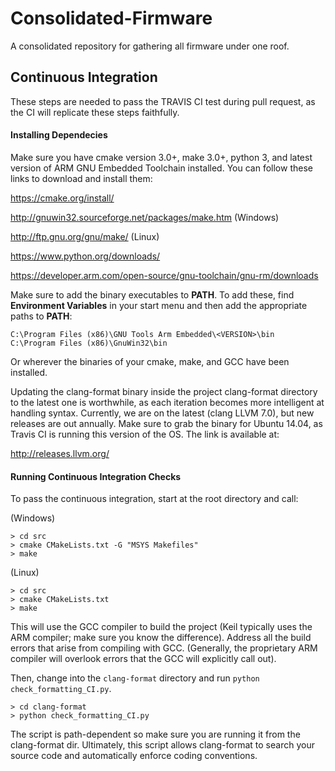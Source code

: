 # Consolidated-Firmware
A consolidated repository for gathering all firmware under one roof. 

## Continuous Integration

These steps are needed to pass the TRAVIS CI test during pull request, as the CI will replicate these steps faithfully.

#### Installing Dependecies
Make sure you have cmake version 3.0+, make 3.0+, python 3, and latest version of ARM GNU Embedded Toolchain installed. You can follow these links to download and install them:

https://cmake.org/install/ 

http://gnuwin32.sourceforge.net/packages/make.htm (Windows)

http://ftp.gnu.org/gnu/make/ (Linux)

https://www.python.org/downloads/

https://developer.arm.com/open-source/gnu-toolchain/gnu-rm/downloads

Make sure to add the binary executables to **PATH**. To add these, find **Environment Variables** in your start menu and then add the appropriate paths to **PATH**:

```
C:\Program Files (x86)\GNU Tools Arm Embedded\<VERSION>\bin
C:\Program Files (x86)\GnuWin32\bin
```

Or wherever the binaries of your cmake, make, and GCC have been installed. 

Updating the clang-format binary inside the project clang-format directory to the latest one is worthwhile, as each iteration becomes more intelligent at handling syntax. Currently, we are on the latest (clang LLVM 7.0), but new releases are out annually. Make sure to grab the binary for Ubuntu 14.04, as Travis CI is running this version of the OS. The link is available at:

http://releases.llvm.org/

#### Running Continuous Integration Checks
To pass the continuous integration, start at the root directory and call:

(Windows)
```
> cd src
> cmake CMakeLists.txt -G "MSYS Makefiles"
> make
```

(Linux)
```
> cd src
> cmake CMakeLists.txt
> make
```

This will use the GCC compiler to build the project (Keil typically uses the ARM compiler; make sure you know the difference). Address all the build errors that arise from compiling with GCC. (Generally, the proprietary ARM compiler will overlook errors that the GCC will explicitly call out).

Then, change into the `clang-format` directory and run `python check_formatting_CI.py`. 

```
> cd clang-format
> python check_formatting_CI.py
```

The script is path-dependent so make sure you are running it from the clang-format dir. Ultimately, this script allows clang-format to search your source code and automatically enforce coding conventions. 
